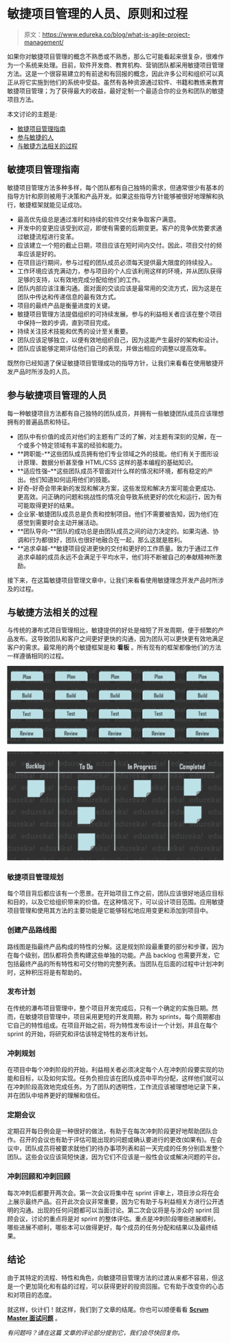 # 敏捷项目管理的人员、原则和过程

> 原文：<https://www.edureka.co/blog/what-is-agile-project-management/>

如果你对敏捷项目管理的概念不熟悉或不熟悉，那么它可能看起来很复杂，很难作为一个系统来处理。目前，软件开发商、教育机构、营销团队都采用敏捷项目管理方法。这是一个很容易建立的有前途和有回报的概念，因此许多公司和组织可以真正从将它实施到他们的系统中受益。虽然有各种资源通过软件、书籍和教练来教育敏捷项目管理；为了获得最大的收益，最好定制一个最适合你的业务和团队的敏捷项目方法。

本文讨论的主题是:

*   [敏捷项目管理指南](#guidelines)
*   [参与敏捷的人](#people)
*   [与敏捷方法相关的过程](#process)

## **敏捷项目管理指南**

敏捷项目管理方法多种多样，每个团队都有自己独特的需求，但通常很少有基本的指导方针和原则被用于决策和产品开发。如果这些指导方针能够被很好地理解和执行，敏捷框架就能见证成功。

*   最高优先级总是通过准时和持续的软件交付来争取客户满意。
*   开发中的变更应该受到欢迎，即使有需要的后期变更。客户的竞争优势要求通过敏捷流程进行变革。
*   应该建立一个短的截止日期，项目应该在短时间内交付。因此，项目交付的频率应该是好的。
*   在项目运行期间，参与过程的团队成员必须每天提供最大限度的持续投入。
*   工作环境应该充满动力，参与项目的个人应该利用这样的环境，并从团队获得足够的支持，以有效地完成分配给他们的工作。
*   团队内部应该注重沟通。面对面的交谈应该是最常用的交流方式，因为这是在团队中传达和传递信息的最有效方式。
*   项目的最终产品是衡量进度的关键。
*   敏捷项目管理方法提倡组织的可持续发展。参与的利益相关者应该在整个项目中保持一致的步调，直到项目完成。
*   持续关注技术技能和优秀的设计至关重要。
*   团队应该足够独立，以便有效地组织自己，因为这能产生最好的架构和设计。
*   团队应该能够定期评估他们自己的表现，并做出相应的调整以提高效率。

既然你已经知道了保证敏捷项目管理成功的指导方针，让我们来看看在使用敏捷开发产品时所涉及的人员。

## **参与敏捷项目管理的人员**

每一种敏捷项目方法都有自己独特的团队成员，并拥有一些敏捷团队成员应该理想拥有的普遍品质和特征。

*   团队中有价值的成员对他们的主题有广泛的了解，对主题有深刻的见解，在一个或多个特定领域有丰富的经验和能力。
*   **跨职能-**这些团队成员拥有他们专业领域之外的技能。他们有关于图形设计原理、数据分析甚至像 HTML/CSS 这样的基本编程的基础知识。
*   **适应性强–**这些团队成员不管面对什么样的情况和环境，都有稳定的产出。他们知道如何运用他们的技能。
*   好奇–好奇会带来新的发现和解决方案，这些发现和解决方案可能会更成功、更高效。问正确的问题和挑战性的情况会导致系统更好的优化和运行，因为有可能取得更好的结果。
*   企业家-敏捷团队成员总是负责和控制项目。他们不需要被告知，因为他们在感觉到需要时会主动开展活动。
*   **团队导向-**团队的成功总是由团队成员之间的动力决定的。如果沟通、协调和行为都很好，团队也很好地融合在一起，那么这就是胜利。
*   **追求卓越-**敏捷项目促进更快的交付和更好的工作质量。致力于通过工作追求卓越的成员永远不会满足于平均水平，他们将不断被自己的奉献精神所激励。

接下来，在这篇敏捷项目管理文章中，让我们来看看使用敏捷理念开发产品时所涉及的过程。

## **与敏捷方法相关的过程**

与传统的瀑布式项目管理相比，敏捷提供的好处是缩短了开发周期，便于频繁的产品发布。这导致团队和客户之间更好更快的沟通，因为团队可以更快更有效地满足客户的需求。最常用的两个敏捷框架是和 **看板** 。所有现有的框架都像他们的方法一样遵循相同的过程。

![What is Scrum - Agile Project Management - Edureka](img/d669bb94c18c787f8ceff44aa9eb3cd2.png)

![What is Kanban - Agile Project Management - Edureka](img/0dacbc100d5d146a0516de017fba0c88.png)

### **敏捷项目管理规划**

每个项目背后都应该有一个愿景。在开始项目工作之前，团队应该很好地适应目标和目的，以及它给组织带来的价值。在这种情况下，可以设计项目范围。应用敏捷项目管理和使用其方法的主要功能是它能够轻松地应用变更和添加到项目中。

### **创建产品路线图**

路线图是指最终产品构成的特性的分解。这是规划阶段最重要的部分和步骤，因为在每个级别，团队都将负责构建这些单独的功能。产品 backlog 也需要开发，它包括最终产品的所有特性和可交付物的完整列表。当团队在后面的过程中计划冲刺时，这种积压将是有帮助的。

### **发布计划**

在传统的瀑布项目管理中，整个项目开发完成后，只有一个确定的实施日期。然而，在敏捷项目管理中，项目采用更短的开发周期，称为 sprints，每个周期都由它自己的特性组成。在项目开始之前，将为特性发布设计一个计划，并且在每个 sprint 的开始，将研究和评估该特定特性的发布计划。

### **冲刺规划**

在项目中每个冲刺阶段的开始，利益相关者必须决定每个人在冲刺阶段要实现的功能和目标，以及如何实现。任务负担应该在团队成员中平均分配，这样他们就可以在冲刺阶段高效地完成任务。为了团队的透明性，工作流应该被理想地记录下来，并在团队中培养更好的理解和信任。

### **定期会议**

定期召开每日例会是一种很好的做法，有助于在每次冲刺阶段更好地帮助团队合作。召开的会议也有助于评估可能出现的问题或确认要进行的更改(如果有)。在会议中，团队成员将被要求就他们的待办事项列表和前一天完成的任务分别启发整个团队。这些会议应该简短快速，因为它们不应该是一般性会议或解决问题的平台。

### **冲刺回顾和冲刺回顾**

每次冲刺后都要开两次会。第一次会议将集中在 sprint 评审上，项目涉众将在会上展示最终产品。召开此次会议非常重要，因为它有助于与利益相关方进行公开透明的沟通。出现的任何问题都可以当面讨论。第二次会议将是与涉众的 sprint 回顾会议，讨论的重点将是对 sprint 的整体评估。重点是冲刺阶段哪些进展顺利，哪些进展不顺利，哪些本可以做得更好，每个成员的任务分配和结果以及最终结果。

## **结论**

由于其特定的流程、特性和角色，向敏捷项目管理方法的过渡从来都不容易，但这是一个更加简化和有益的过程，可以获得更好的投资回报。它有助于改变你的心态和对项目的态度。

就这样，伙计们！就这样，我们到了文章的结尾。你也可以顺便看看  **[Scrum Master 面试问题](https://www.edureka.co/blog/scrum-master-interview-questions/)** 。

*有问题吗？请在这篇* *文章的评论部分提到它，我们会尽快回复你。*